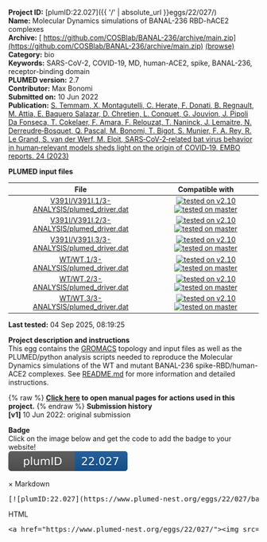**Project ID:** [plumID:22.027]({{ '/' | absolute_url }}eggs/22/027/)  
**Name:**  Molecular Dynamics simulations of BANAL-236 RBD-hACE2 complexes  
**Archive:** [ https://github.com/COSBlab/BANAL-236/archive/main.zip](https://github.com/COSBlab/BANAL-236/archive/main.zip) [(browse)](https://github.com/COSBlab/BANAL-236/tree/main)  
**Category:**  bio  
**Keywords:**  SARS-CoV-2, COVID-19, MD, human-ACE2, spike, BANAL-236, receptor-binding domain  
**PLUMED version:**  2.7  
**Contributor:**  Max Bonomi  
**Submitted on:** 10 Jun 2022  
**Publication:** [S. Temmam, X. Montagutelli, C. Herate, F. Donati, B. Regnault, M. Attia, E. Baquero Salazar, D. Chretien, L. Conquet, G. Jouvion, J. Pipoli Da Fonseca, T. Cokelaer, F. Amara, F. Relouzat, T. Naninck, J. Lemaitre, N. Derreudre‐Bosquet, Q. Pascal, M. Bonomi, T. Bigot, S. Munier, F. A. Rey, R. Le Grand, S. van der Werf, M. Eloit, SARS‐CoV‐2‐related bat virus behavior in human‐relevant models sheds light on the origin of COVID‐19. EMBO reports. 24 (2023)](http://dx.doi.org/10.15252/embr.202256055)  
  
**PLUMED input files**  
  
| File     | Compatible with |  
|:--------:|:--------:|  
| [V391I/V391I.1/3-ANALYSIS/plumed_driver.dat](./data/V391I/V391I.1/3-ANALYSIS/plumed_driver.dat.md) |  [![tested on v2.10](https://img.shields.io/badge/v2.10-passing-green.svg)](data/V391I/V391I.1/3-ANALYSIS/plumed_driver.dat.plumed.stderr) [![tested on master](https://img.shields.io/badge/master-passing-green.svg)](data/V391I/V391I.1/3-ANALYSIS/plumed_driver.dat.plumed_master.stderr) |  
| [V391I/V391I.2/3-ANALYSIS/plumed_driver.dat](./data/V391I/V391I.2/3-ANALYSIS/plumed_driver.dat.md) |  [![tested on v2.10](https://img.shields.io/badge/v2.10-passing-green.svg)](data/V391I/V391I.2/3-ANALYSIS/plumed_driver.dat.plumed.stderr) [![tested on master](https://img.shields.io/badge/master-passing-green.svg)](data/V391I/V391I.2/3-ANALYSIS/plumed_driver.dat.plumed_master.stderr) |  
| [V391I/V391I.3/3-ANALYSIS/plumed_driver.dat](./data/V391I/V391I.3/3-ANALYSIS/plumed_driver.dat.md) |  [![tested on v2.10](https://img.shields.io/badge/v2.10-passing-green.svg)](data/V391I/V391I.3/3-ANALYSIS/plumed_driver.dat.plumed.stderr) [![tested on master](https://img.shields.io/badge/master-passing-green.svg)](data/V391I/V391I.3/3-ANALYSIS/plumed_driver.dat.plumed_master.stderr) |  
| [WT/WT.1/3-ANALYSIS/plumed_driver.dat](./data/WT/WT.1/3-ANALYSIS/plumed_driver.dat.md) |  [![tested on v2.10](https://img.shields.io/badge/v2.10-passing-green.svg)](data/WT/WT.1/3-ANALYSIS/plumed_driver.dat.plumed.stderr) [![tested on master](https://img.shields.io/badge/master-passing-green.svg)](data/WT/WT.1/3-ANALYSIS/plumed_driver.dat.plumed_master.stderr) |  
| [WT/WT.2/3-ANALYSIS/plumed_driver.dat](./data/WT/WT.2/3-ANALYSIS/plumed_driver.dat.md) |  [![tested on v2.10](https://img.shields.io/badge/v2.10-passing-green.svg)](data/WT/WT.2/3-ANALYSIS/plumed_driver.dat.plumed.stderr) [![tested on master](https://img.shields.io/badge/master-passing-green.svg)](data/WT/WT.2/3-ANALYSIS/plumed_driver.dat.plumed_master.stderr) |  
| [WT/WT.3/3-ANALYSIS/plumed_driver.dat](./data/WT/WT.3/3-ANALYSIS/plumed_driver.dat.md) |  [![tested on v2.10](https://img.shields.io/badge/v2.10-passing-green.svg)](data/WT/WT.3/3-ANALYSIS/plumed_driver.dat.plumed.stderr) [![tested on master](https://img.shields.io/badge/master-passing-green.svg)](data/WT/WT.3/3-ANALYSIS/plumed_driver.dat.plumed_master.stderr) |  
  
**Last tested:**  04 Sep 2025, 08:19:25
  
**Project description and instructions**  
This egg contains the [GROMACS](https://www.gromacs.org) topology and input files as well as the PLUMED/python analysis scripts needed to reproduce the Molecular Dynamics simulations of the WT and mutant BANAL-236 spike-RBD/human-ACE2 complexes. See [README.md](https://github.com/COSBlab/BANAL-236/#readme) for more information and detailed instructions.

  
{% raw %}
<b><a href="https://www.plumed.org/doc-master/user-doc/html/actionlist/?actions=PRINT,RMSD" target="_blank">Click here</a> to open manual pages for actions used in this project.</b>
{% endraw %}
**Submission history**  
**[v1]** 10 Jun 2022: original submission  
  
**Badge**  
Click on the image below and get the code to add the badge to your website!  
<img src="./badge.svg" alt="plumeDnest:22.027" id="myBtn" class="badge">
<div id="myModal" class="modal">
  <div class="modal-content">
    <span class="close">&times;</span>
    Markdown<pre>[![plumID:22.027](https://www.plumed-nest.org/eggs/22/027/badge.svg)](https://www.plumed-nest.org/eggs/22/027/)</pre>
    HTML<pre>&lt;a href="https://www.plumed-nest.org/eggs/22/027/"&gt;&lt;img src="https://www.plumed-nest.org/eggs/22/027/badge.svg" alt="plumID:22.027"&gt;&lt;/a&gt;</pre>
  </div>
</div>
